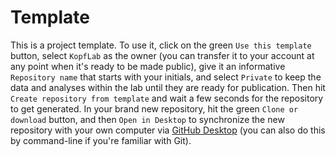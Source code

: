 # Template

This is a project template. To use it, click on the green `Use this template` button, select `KopfLab` as the owner (you can transfer it to your account at any point when it's ready to be made public), give it an informative `Repository name` that starts with your initials, and select `Private` to keep the data and analyses within the lab until they are ready for publication. Then hit `Create repository from template` and wait a few seconds for the repository to get generated. In your brand new repository, hit the green `Clone or download` button, and then `Open in Desktop` to synchronize the new repository with your own computer via [GitHub Desktop](https://desktop.github.com/) (you can also do this by command-line if you're familiar with Git).
